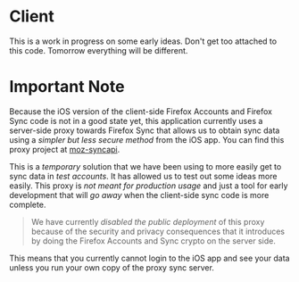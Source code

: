 Client
======

This is a work in progress on some early ideas.  Don't get too attached to this code. Tomorrow everything will be different.

Important Note
==============

Because the iOS version of the client-side Firefox Accounts and Firefox Sync code is not in a good state yet, this application currently uses a server-side proxy towards Firefox Sync that allows us to obtain sync data using a *simpler but less secure method* from the iOS app. You can find this proxy project at [moz-syncapi](https://github.com/st3fan/moz-syncapi).

This is a *temporary* solution that we have been using to more easily get to sync data in *test accounts*. It has allowed us to test out some ideas more easily. This proxy is *not meant for production usage* and just a tool for early development that will *go away* when the client-side sync code is more complete.

> We have currently *disabled the public deployment* of this proxy because of the security and privacy consequences that it introduces by doing the Firefox Accounts and Sync crypto on the server side.

This means that you currently cannot login to the iOS app and see your data unless you run your own copy of the proxy sync server.
